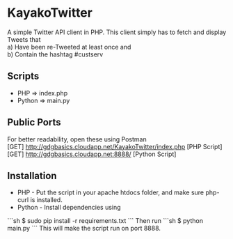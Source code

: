 # KayakoTwitter
A simple Twitter API client in PHP. This client simply has to fetch and display Tweets that <br />
a) Have been re-Tweeted at least once and<br /> b) Contain the hashtag #custserv

## Scripts
<ul>
<li>PHP => index.php</li>
<li>Python => main.py</li>
</ul>

## Public Ports
For better readability, open these using Postman<br />
[GET] http://gdgbasics.cloudapp.net/KayakoTwitter/index.php [PHP Script]<br />
[GET] http://gdgbasics.cloudapp.net:8888/ [Python Script]<br />

## Installation
<ul>
<li>PHP - Put the script in your apache htdocs folder, and make sure php-curl is installed.</li>
<li>Python - Install dependencies using</li>
</ul>
```sh
$ sudo pip install -r requirements.txt
```
Then run
```sh
$ python main.py
```
This will make the script run on port 8888.

